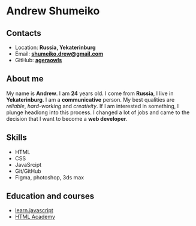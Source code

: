 # Andrew Shumeiko

## **Contacts**

- Location: **Russia, Yekaterinburg**
- Email: **shumeiko.drew@gmail.com**
- GitHub: **[ageraowls](https://github.com/Ageraowls)**

## **About me**

My name is **Andrew**. I am **24** years old. I come from **Russia**, I live in **Yekaterinburg**. I am a **communicative** person. My best qualities are _reliable_, _hard-working_ and _creativity_. If I am interested in something, I plunge headlong into this process. I changed a lot of jobs and came to the decision that I want to become a **web developer**.

## **Skills**

- HTML
- CSS
- JavaSrcipt
- Git/GitHub
- Figma, photoshop, 3ds max

## **Education and courses**

- [learn.javascript](https://learn.javascript.ru/)<br>
- [HTML Academy](https://htmlacademy.ru/study)
